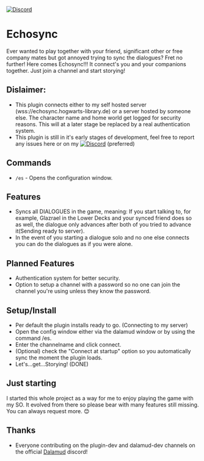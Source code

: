 [![Discord](https://img.shields.io/badge/Join-Discord-blue)](https://discord.gg/5gesjDfDBr)

# Echosync
Ever wanted to play together with your friend, significant other or free company mates but got annoyed trying to sync the dialogues?
Fret no further! Here comes Echosync!!!
It connect's you and your companions together. Just join a channel and start storying!

## Dislaimer: 
* This plugin connects either to my self hosted server (wss://echosync.hogwarts-library.de) or a server hosted by someone else. The character name and home world get logged for security reasons. This will at a later stage be replaced by a real authentication system.
* This plugin is still in it's early stages of development, feel free to report any issues here or on my [![Discord](https://img.shields.io/badge/Join-Discord-blue)](https://discord.gg/5gesjDfDBr) (preferred)

## Commands
* `/es` - Opens the configuration window.

## Features
* Syncs all DIALOGUES in the game, meaning: If you start talking to, for example, Glazrael in the Lower Decks and your synced friend does so as well, the dialogue only advances after both of you tried to advance it(Sending ready to server).
* In the event of you starting a dialogue solo and no one else connects you can do the dialogues as if you were alone.

## Planned Features
* Authentication system for better security.
* Option to setup a channel with a password so no one can join the channel you're using unless they know the password.

## Setup/Install
* Per default the plugin installs ready to go. (Connecting to my server)
* Open the config window either via the dalamud window or by using the command /es.
* Enter the channelname and click connect.
* (Optional) check the "Connect at startup" option so you automatically sync the moment the plugin loads.
* Let's...get...Storying! (DONE)

## Just starting
I started this whole project as a way for me to enjoy playing the game with my SO. It evolved from there so please bear with many features still missing. You can always request more. 😊

## Thanks
* Everyone contributing on the plugin-dev and dalamud-dev channels on the official [Dalamud](https://github.com/goatcorp/Dalamud) discord!
